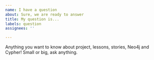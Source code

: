 ```yaml
---
name: I have a question
about: Sure, we are ready to answer
title: My question is...
labels: question
assignees: ''

---
```


Anything you want to know about project, lessons, stories, Neo4j and Cypher! Small or big, ask anything.
